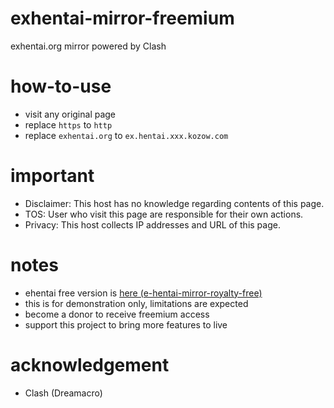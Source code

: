 # exhentai-mirror-freemium
exhentai.org mirror powered by Clash

# how-to-use
- visit any original page
- replace `https` to `http`
- replace `exhentai.org` to `ex.hentai.xxx.kozow.com`

# important
- Disclaimer: This host has no knowledge regarding contents of this page.
- TOS: User who visit this page are responsible for their own actions.
- Privacy: This host collects IP addresses and URL of this page.

# notes
- ehentai free version is [here (e-hentai-mirror-royalty-free)](https://github.com/foxe6/e-hentai-mirror-royalty-free)
- this is for demonstration only, limitations are expected
- become a donor to receive freemium access
- support this project to bring more features to live

# acknowledgement
- Clash (Dreamacro)

